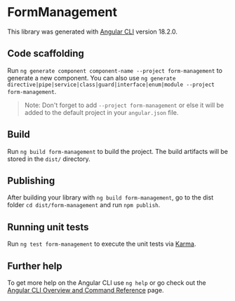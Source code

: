 # FormManagement

This library was generated with [Angular CLI](https://github.com/angular/angular-cli) version 18.2.0.

## Code scaffolding

Run `ng generate component component-name --project form-management` to generate a new component. You can also use `ng generate directive|pipe|service|class|guard|interface|enum|module --project form-management`.
> Note: Don't forget to add `--project form-management` or else it will be added to the default project in your `angular.json` file. 

## Build

Run `ng build form-management` to build the project. The build artifacts will be stored in the `dist/` directory.

## Publishing

After building your library with `ng build form-management`, go to the dist folder `cd dist/form-management` and run `npm publish`.

## Running unit tests

Run `ng test form-management` to execute the unit tests via [Karma](https://karma-runner.github.io).

## Further help

To get more help on the Angular CLI use `ng help` or go check out the [Angular CLI Overview and Command Reference](https://angular.dev/tools/cli) page.
